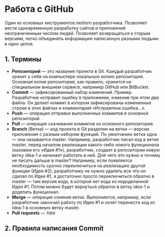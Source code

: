 # Работа с GitHub

Один из основных инструментов любого разработчика. Позволяет вести одновременную разработку сайтов и приложений неограниченным числом людей. Позволяет возвращаться к старым версиям, легко объединять информацию написанную разными людьми в одно целое.

## 1. Термины

* **Репозиторий** — это название проекта в Git. Каждый разработчик хранит у себя на компьютере локальную копию репозитория. Основная копия репозитория, как правило, хранится на специальном внешнем сервисе, например GitHub или BitBucket.
* **Commit** — зафиксированный набор изменений.
Пример. Разработчик исправил ошибку в приложении, изменив при этом два файла. Он делает коммит в котором зафиксированы измененные строки в этих файлах и комментарий «Исправлена ошибка…».
* **Push** — операция отправки выполненных коммитов в основной репозиторий.
* **Pull** — операция скачивания коммитов из основного репозитория.
* **Branch** (Ветка) — код проекта в Git разделен на ветки — версии приложения с разным набором функций. По умолчанию ветка одна — она называется master. Например, разработчик писал код в ветке master, перед началом реализации какого-либо нового функционала (назовем его «Идея #1»), разработчик, создает в репозитории новую ветку idea-1 и начинает работать в ней.
Для чего это нужно и почему не писать дальше в master? Например, если появляется необходимость срочно переключиться на реализацию другой функции (Идея #2), разработчику не нужно удалять все что он сделал по Идее #1, а достаточно просто переключиться обратно в master — там версия кода, в которой нет кода из недоделанной Идеи #1. Потом можно будет вернуться обратно в ветку idea-1 и доделать функционал.
* **Merge** — операция слияния веток. Выполняется, например, если разработчик закончил работу по Идее #1 и хочет перенести код из  idea-1 в основную ветку master.
* **Pull requests**  — ``TODO``


## 2. Правила написания Commit

